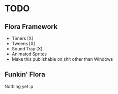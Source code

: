 # TODO
## Flora Framework
- Timers [X]
- Tweens [X]
- Sound Tray [X]
- Animated Sprites
- Make this publishable on shit other than Windows

## Funkin' Flora
Nothing yet :p
